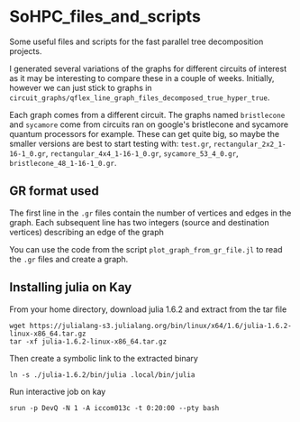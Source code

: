# SoHPC_files_and_scripts

Some useful files and scripts for the fast parallel tree decomposition projects.

I generated several variations of the graphs for different circuits of interest as it may be interesting to compare these in a couple of weeks. Initially, however we can just stick to graphs in `circuit_graphs/qflex_line_graph_files_decomposed_true_hyper_true`.

Each graph comes from a different circuit. The graphs named `bristlecone` and `sycamore` come from circuits ran on google's bristlecone and sycamore quantum processors for example. These can get quite big, so maybe the smaller versions are best to start testing with: `test.gr`, `rectangular_2x2_1-16-1_0.gr`, `rectangular_4x4_1-16-1_0.gr`, `sycamore_53_4_0.gr`, `bristlecone_48_1-16-1_0.gr`.

## GR format used
The first line in the `.gr` files contain the number of vertices and edges in the graph. Each subsequent line has two integers (source and destination vertices) describing an edge of the graph

You can use the code from the script `plot_graph_from_gr_file.jl` to read the `.gr` files and create a graph.

## Installing julia on Kay

From your home directory, download julia 1.6.2 and extract from the tar file

```
wget https://julialang-s3.julialang.org/bin/linux/x64/1.6/julia-1.6.2-linux-x86_64.tar.gz
tar -xf julia-1.6.2-linux-x86_64.tar.gz
```

Then create a symbolic link to the extracted binary
```
ln -s ./julia-1.6.2/bin/julia .local/bin/julia
```

Run interactive job on kay
```
srun -p DevQ -N 1 -A iccom013c -t 0:20:00 --pty bash
```
